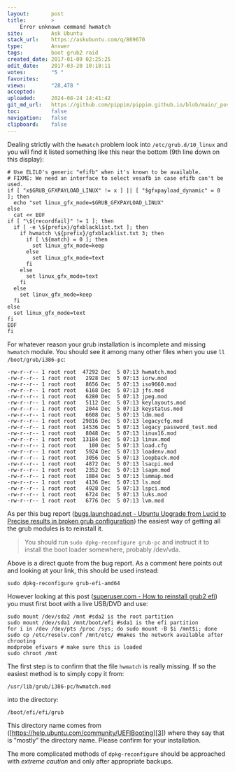 ```yaml
---
layout:       post
title:        >
    Error unknown command hwmatch
site:         Ask Ubuntu
stack_url:    https://askubuntu.com/q/869670
type:         Answer
tags:         boot grub2 raid
created_date: 2017-01-09 02:25:25
edit_date:    2017-03-20 10:18:11
votes:        "5 "
favorites:    
views:        "28,478 "
accepted:     
uploaded:     2024-08-24 14:41:42
git_md_url:   https://github.com/pippim/pippim.github.io/blob/main/_posts/2017/2017-01-09-Error-unknown-command-hwmatch.md
toc:          false
navigation:   false
clipboard:    false
---
```


Dealing strictly with the `hwmatch` problem look into `/etc/grub.d/10_linux` and you will find it listed something like this near the bottom (9th line down on this display):

``` 
# Use ELILO's generic "efifb" when it's known to be available.
# FIXME: We need an interface to select vesafb in case efifb can't be used.
if [ "x$GRUB_GFXPAYLOAD_LINUX" != x ] || [ "$gfxpayload_dynamic" = 0 ]; then
  echo "set linux_gfx_mode=$GRUB_GFXPAYLOAD_LINUX"
else
  cat << EOF
if [ "\${recordfail}" != 1 ]; then
  if [ -e \${prefix}/gfxblacklist.txt ]; then
    if hwmatch \${prefix}/gfxblacklist.txt 3; then
      if [ \${match} = 0 ]; then
        set linux_gfx_mode=keep
      else
        set linux_gfx_mode=text
      fi
    else
      set linux_gfx_mode=text
    fi
  else
    set linux_gfx_mode=keep
  fi
else
  set linux_gfx_mode=text
fi
EOF
fi
```

For whatever reason your grub installation is incomplete and missing `hwmatch` module. You should see it among many other files when you use `ll /boot/grub/i386-pc`:

``` 
-rw-r--r-- 1 root root  47292 Dec  5 07:13 hwmatch.mod
-rw-r--r-- 1 root root   2928 Dec  5 07:13 iorw.mod
-rw-r--r-- 1 root root   8656 Dec  5 07:13 iso9660.mod
-rw-r--r-- 1 root root   6168 Dec  5 07:13 jfs.mod
-rw-r--r-- 1 root root   6280 Dec  5 07:13 jpeg.mod
-rw-r--r-- 1 root root   5112 Dec  5 07:13 keylayouts.mod
-rw-r--r-- 1 root root   2044 Dec  5 07:13 keystatus.mod
-rw-r--r-- 1 root root   6608 Dec  5 07:13 ldm.mod
-rw-r--r-- 1 root root  29816 Dec  5 07:13 legacycfg.mod
-rw-r--r-- 1 root root  14536 Dec  5 07:13 legacy_password_test.mod
-rw-r--r-- 1 root root   8048 Dec  5 07:13 linux16.mod
-rw-r--r-- 1 root root  13184 Dec  5 07:13 linux.mod
-rw-r--r-- 1 root root    100 Dec  5 07:13 load.cfg
-rw-r--r-- 1 root root   5924 Dec  5 07:13 loadenv.mod
-rw-r--r-- 1 root root   3056 Dec  5 07:13 loopback.mod
-rw-r--r-- 1 root root   4872 Dec  5 07:13 lsacpi.mod
-rw-r--r-- 1 root root   2352 Dec  5 07:13 lsapm.mod
-rw-r--r-- 1 root root   1884 Dec  5 07:13 lsmmap.mod
-rw-r--r-- 1 root root   4136 Dec  5 07:13 ls.mod
-rw-r--r-- 1 root root   4928 Dec  5 07:13 lspci.mod
-rw-r--r-- 1 root root   6724 Dec  5 07:13 luks.mod
-rw-r--r-- 1 root root   6776 Dec  5 07:13 lvm.mod
```

As per this bug report ([bugs.launchpad.net - Ubuntu Upgrade from Lucid to Precise results in broken grub configuration][1]) the easiest way of getting all the grub modules is to reinstall it.

> You should run `sudo dpkg-reconfigure grub-pc` and instruct it to  
> install the boot loader somewhere, probably /dev/vda.  

Above is a direct quote from the bug report. As a comment here points out and looking at your link, this should be used instead:

``` 
sudo dpkg-reconfigure grub-efi-amd64
```

However looking at this post ([superuser.com - How to reinstall grub2 efi][2]) you must first boot with a live USB/DVD and use:

``` 
sudo mount /dev/sda2 /mnt #sda2 is the root partition
sudo mount /dev/sda1 /mnt/boot/efi #sda1 is the efi partition
for i in /dev /dev/pts /proc /sys; do sudo mount -B $i /mnt$i; done
sudo cp /etc/resolv.conf /mnt/etc/ #makes the network available after chrooting
modprobe efivars # make sure this is loaded
sudo chroot /mnt
```

The first step is to confirm that the file `hwmatch` is really missing. If so the easiest method is to simply copy it from:

``` 
/usr/lib/grub/i386-pc/hwmatch.mod
```

into the directory:

``` 
/boot/efi/efi/grub
```

This directory name comes from ([https://help.ubuntu.com/community/UEFIBooting][3]) where they say that is "mostly" the directory name. Please confirm for your installation.

The more complicated methods of `dpkg-reconfigure` should be approached with *extreme caution* and only after appropriate backups.


  [1]: https://bugs.launchpad.net/ubuntu/+source/update-manager/+bug/949992
  [2]: https://superuser.com/questions/376470/how-to-reinstall-grub2-efi
  [3]: https://help.ubuntu.com/community/UEFIBooting
